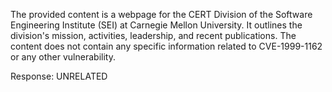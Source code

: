 The provided content is a webpage for the CERT Division of the Software Engineering Institute (SEI) at Carnegie Mellon University. It outlines the division's mission, activities, leadership, and recent publications. The content does not contain any specific information related to CVE-1999-1162 or any other vulnerability.

Response: UNRELATED